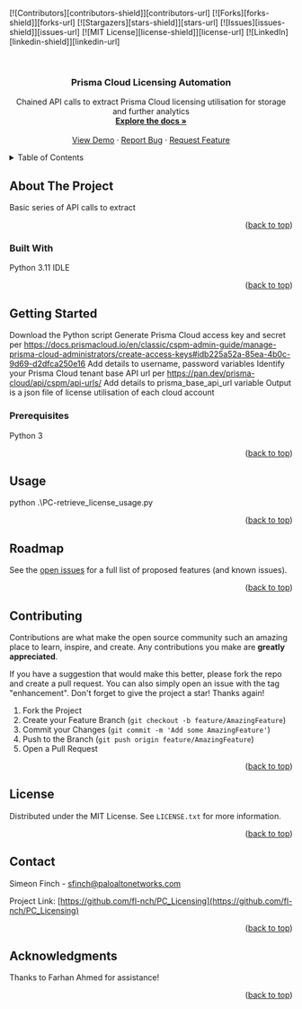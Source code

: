 <!-- Improved compatibility of back to top link: See: https://github.com/othneildrew/Best-README-Template/pull/73 -->
<a name="readme-top"></a>
<!--
*** Thanks for checking out the Best-README-Template. If you have a suggestion
*** that would make this better, please fork the repo and create a pull request
*** or simply open an issue with the tag "enhancement".
*** Don't forget to give the project a star!
*** Thanks again! Now go create something AMAZING! :D
-->



<!-- PROJECT SHIELDS -->
<!--
*** I'm using markdown "reference style" links for readability.
*** Reference links are enclosed in brackets [ ] instead of parentheses ( ).
*** See the bottom of this document for the declaration of the reference variables
*** for contributors-url, forks-url, etc. This is an optional, concise syntax you may use.
*** https://www.markdownguide.org/basic-syntax/#reference-style-links
-->
[![Contributors][contributors-shield]][contributors-url]
[![Forks][forks-shield]][forks-url]
[![Stargazers][stars-shield]][stars-url]
[![Issues][issues-shield]][issues-url]
[![MIT License][license-shield]][license-url]
[![LinkedIn][linkedin-shield]][linkedin-url]



<!-- PROJECT LOGO -->
<br />
<div align="center">

<h3 align="center">Prisma Cloud Licensing Automation</h3>

  <p align="center">
    Chained API calls to extract Prisma Cloud licensing utilisation for storage and further analytics
    <br />
    <a href="https://github.com/fl-nch/PC_Licensing"><strong>Explore the docs »</strong></a>
    <br />
    <br />
    <a href="https://github.com/fl-nch/PC_Licensing">View Demo</a>
    ·
    <a href="https://github.com/fl-nch/PC_Licensing/issues/new?labels=bug&template=bug-report---.md">Report Bug</a>
    ·
    <a href="https://github.com/fl-nch/PC_Licensing/issues/new?labels=enhancement&template=feature-request---.md">Request Feature</a>
  </p>
</div>



<!-- TABLE OF CONTENTS -->
<details>
  <summary>Table of Contents</summary>
  <ol>
    <li>
      <a href="#about-the-project">About The Project</a>
      <ul>
        <li><a href="#built-with">Built With</a></li>
      </ul>
    </li>
    <li>
      <a href="#getting-started">Getting Started</a>
      <ul>
        <li><a href="#prerequisites">Prerequisites</a></li>
        <li><a href="#installation">Installation</a></li>
      </ul>
    </li>
    <li><a href="#usage">Usage</a></li>
    <li><a href="#roadmap">Roadmap</a></li>
    <li><a href="#contributing">Contributing</a></li>
    <li><a href="#license">License</a></li>
    <li><a href="#contact">Contact</a></li>
    <li><a href="#acknowledgments">Acknowledgments</a></li>
  </ol>
</details>



<!-- ABOUT THE PROJECT -->
## About The Project

Basic series of API calls to extract 

<p align="right">(<a href="#readme-top">back to top</a>)</p>



### Built With

Python 3.11
IDLE

<p align="right">(<a href="#readme-top">back to top</a>)</p>



<!-- GETTING STARTED -->
## Getting Started

Download the Python script
Generate Prisma Cloud access key and secret per https://docs.prismacloud.io/en/classic/cspm-admin-guide/manage-prisma-cloud-administrators/create-access-keys#idb225a52a-85ea-4b0c-9d69-d2dfca250e16
Add details to username, password variables
Identify your Prisma Cloud tenant base API url per https://pan.dev/prisma-cloud/api/cspm/api-urls/
Add details to prisma_base_api_url variable
Output is a json file of license utilisation of each cloud account

### Prerequisites

Python 3

<p align="right">(<a href="#readme-top">back to top</a>)</p>



<!-- USAGE EXAMPLES -->
## Usage

python .\PC-retrieve_license_usage.py

<p align="right">(<a href="#readme-top">back to top</a>)</p>



<!-- ROADMAP -->
## Roadmap


See the [open issues](https://github.com/fl-nch/PC_Licensing/issues) for a full list of proposed features (and known issues).

<p align="right">(<a href="#readme-top">back to top</a>)</p>



<!-- CONTRIBUTING -->
## Contributing

Contributions are what make the open source community such an amazing place to learn, inspire, and create. Any contributions you make are **greatly appreciated**.

If you have a suggestion that would make this better, please fork the repo and create a pull request. You can also simply open an issue with the tag "enhancement".
Don't forget to give the project a star! Thanks again!

1. Fork the Project
2. Create your Feature Branch (`git checkout -b feature/AmazingFeature`)
3. Commit your Changes (`git commit -m 'Add some AmazingFeature'`)
4. Push to the Branch (`git push origin feature/AmazingFeature`)
5. Open a Pull Request

<p align="right">(<a href="#readme-top">back to top</a>)</p>



<!-- LICENSE -->
## License

Distributed under the MIT License. See `LICENSE.txt` for more information.

<p align="right">(<a href="#readme-top">back to top</a>)</p>



<!-- CONTACT -->
## Contact

Simeon Finch - sfinch@paloaltonetworks.com

Project Link: [https://github.com/fl-nch/PC_Licensing](https://github.com/fl-nch/PC_Licensing)

<p align="right">(<a href="#readme-top">back to top</a>)</p>



<!-- ACKNOWLEDGMENTS -->
## Acknowledgments

Thanks to Farhan Ahmed for assistance!

<p align="right">(<a href="#readme-top">back to top</a>)</p>